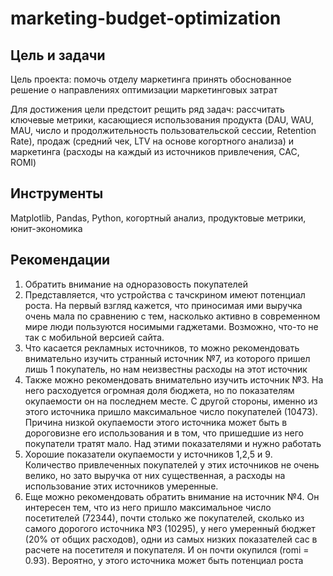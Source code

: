 # marketing-budget-optimization

## **Цель и задачи**
Цель проекта: помочь отделу маркетинга принять обоснованное решение о направлениях оптимизации маркетинговых затрат

Для достижения цели предстоит рещить ряд задач: рассчитать ключевые метрики, касающиеся использования продукта (DAU, WAU, MAU, число и продолжительность пользовательской сессии, Retention Rate), продаж (средний чек, LTV на основе когортного анализа) и маркетинга (расходы на каждый из источников привлечения, САС, ROMI)

## **Инструменты**
Matplotlib, Pandas, Python, когортный анализ, продуктовые метрики, юнит-экономика

## **Рекомендации**
1.	Обратить внимание на одноразовость покупателей
2.	Представляется, что устройства с тачскрином имеют потенциал роста. На первый взгляд кажется, что приносимая ими выручка очень мала по сравнению с тем, насколько активно в современном мире люди пользуются носимыми гаджетами. Возможно, что-то не так с мобильной версией сайта.
3.	Что касается рекламных источников, то можно рекомендовать внимательно изучить странный источник №7, из которого пришел лишь 1 покупатель, но нам неизвестны расходы на этот источник
4.	Также можно рекомендовать внимательно изучить источник №3. На него расходуется огромная доля бюджета, но по показателям окупаемости он на последнем месте. С другой стороны, именно из этого источника пришло максимальное число покупателей (10473). Причина низкой окупаемости этого источника может быть в дороговизне его использования и в том, что пришедшие из него покупатели тратят мало. Над этими показателями и нужно работать
5.	Хорошие показатели окупаемости у источников 1,2,5 и 9. Количество привлеченных покупателей у этих источников не очень велико, но зато выручка от них существенная, а расходы на использование этих источников умеренные.
6.	Еще можно рекомендовать обратить внимание на источник №4. Он интересен тем, что из него пришло максимальное число посетителей (72344), почти столько же покупателей, сколько из самого дорогого источника №3 (10295), у него умеренный бюджет (20% от общих расходов), одни из самых низких показателей сас в расчете на посетителя и покупателя. И он почти окупился (romi = 0.93). Вероятно, у этого источника может быть потенциал роста
